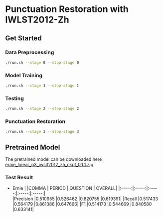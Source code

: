 # Punctuation Restoration with IWLST2012-Zh

## Get Started
### Data Preprocessing
```bash
./run.sh --stage 0 --stop-stage 0
```
### Model Training
```bash
./run.sh --stage 1 --stop-stage 1
```
### Testing
```bash
./run.sh --stage 2 --stop-stage 2
```
### Punctuation Restoration
```bash
./run.sh --stage 3 --stop-stage 3
```
## Pretrained Model
The pretrained model can be downloaded here [ernie_linear_p3_iwslt2012_zh_ckpt_0.1.1.zip](https://paddlespeech.bj.bcebos.com/text/ernie_linear_p3_iwslt2012_zh_ckpt_0.1.1.zip).

### Test Result
- Ernie
    |       |COMMA  |  PERIOD | QUESTION | OVERALL|
    |:-----:|:-----:|:-----:|:-----:|:-----:|  
    |Precision  |0.510955  |0.526462  |0.820755  |0.619391|
    |Recall     |0.517433  |0.564179  |0.861386  |0.647666|
    |F1         |0.514173  |0.544669  |0.840580  |0.633141|
